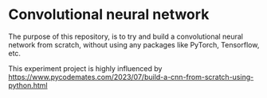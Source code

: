 # Convolutional neural network
The purpose of this repository, is to try and build a convolutional neural network
from scratch, without using any packages like PyTorch, Tensorflow, etc.

This experiment project is highly influenced by https://www.pycodemates.com/2023/07/build-a-cnn-from-scratch-using-python.html